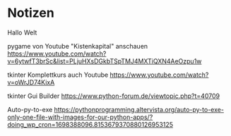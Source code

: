 # Notizen

Hallo Welt

pygame von Youtube "Kistenkapital" anschauen https://www.youtube.com/watch?v=6ytwfT3brSc&list=PLjuHXsDGkbTSpTMJ4MXTiQXN4AeOzpu1w

tkinter Komplettkurs auch Youtube https://www.youtube.com/watch?v=oWrJD74KixA

tkinter Gui Builder https://www.python-forum.de/viewtopic.php?t=40709

Auto-py-to-exe  https://pythonprogramming.altervista.org/auto-py-to-exe-only-one-file-with-images-for-our-python-apps/?doing_wp_cron=1698388096.8153679370880126953125